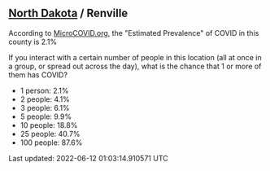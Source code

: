 
## [North Dakota](/united-states/north-dakota) / Renville

According to [MicroCOVID.org](http://microcovid.org),
the "Estimated Prevalence" of COVID in this county is 2.1%

If you interact with a certain number of people in this location
(all at once in a group, or spread out across the day), what is the chance that
1 or more of them has COVID?

- 1 person: 2.1%
- 2 people: 4.1%
- 3 people: 6.1%
- 5 people: 9.9%
- 10 people: 18.8%
- 25 people: 40.7%
- 100 people: 87.6%

Last updated: 2022-06-12 01:03:14.910571 UTC
